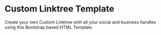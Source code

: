 # Custom Linktree Template
 Create your own Custom Linktree with all your social and business handles using this Bootstrap based HTML Template.
